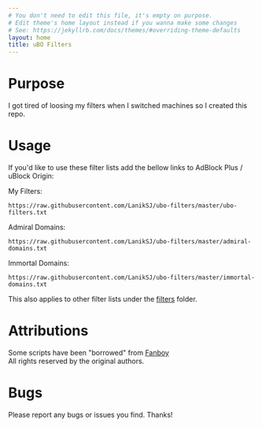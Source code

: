 ```yaml
---
# You don't need to edit this file, it's empty on purpose.
# Edit theme's home layout instead if you wanna make some changes
# See: https://jekyllrb.com/docs/themes/#overriding-theme-defaults
layout: home
title: uBO Filters
---
```


Purpose
============

I got tired of loosing my filters when I switched machines so I created this repo.  

Usage
============

If you'd like to use these filter lists add the bellow links to AdBlock Plus / uBlock Origin:  

My Filters:

    https://raw.githubusercontent.com/LanikSJ/ubo-filters/master/ubo-filters.txt

Admiral Domains:

    https://raw.githubusercontent.com/LanikSJ/ubo-filters/master/admiral-domains.txt

Immortal Domains:

    https://raw.githubusercontent.com/LanikSJ/ubo-filters/master/immortal-domains.txt

This also applies to other filter lists under the [filters](filters/) folder.

Attributions
============

Some scripts have been "borrowed" from [Fanboy](https://github.com/ryanbr/fanboy-adblock/)  
All rights reserved by the original authors.

Bugs
============

Please report any bugs or issues you find. Thanks!
